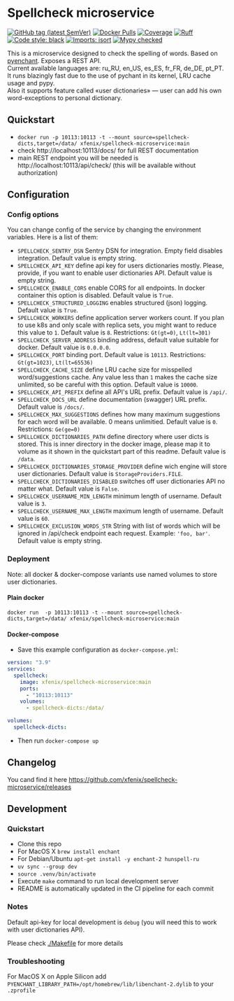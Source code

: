 # Spellcheck microservice

[![GitHub tag (latest SemVer)](https://img.shields.io/github/v/tag/xfenix/spellcheck-microservice?label=version)](https://github.com/xfenix/spellcheck-microservice/releases)
[![Docker Pulls](https://img.shields.io/docker/pulls/xfenix/spellcheck-microservice)](https://hub.docker.com/r/xfenix/spellcheck-microservice)
[![Coverage](https://img.shields.io/endpoint?url=https://raw.githubusercontent.com/xfenix/spellcheck-microservice/main/.github/badges/coverage.json)](https://xfenix.github.io/spellcheck-microservice/)
[![Ruff](https://img.shields.io/endpoint?url=https://raw.githubusercontent.com/astral-sh/ruff/main/assets/badge/v2.json)](https://github.com/astral-sh/ruff)
<a href="https://github.com/psf/black" target="_blank"><img alt="Code style: black" src="https://img.shields.io/badge/code%20style-black-000000.svg"></a>
[![Imports: isort](https://img.shields.io/badge/imports-isort-%231674b1?style=flat&labelColor=ef8336)](https://timothycrosley.github.io/isort/)
<a href="http://mypy-lang.org/" target="_blank"><img src="https://img.shields.io/badge/mypy-checked-1F5082.svg" alt="Mypy checked"></a>

This is a microservice designed to check the spelling of words. Based on [pyenchant](https://github.com/pyenchant/pyenchant). Exposes a REST API.<br>
Current available languages are: ru_RU, en_US, es_ES, fr_FR, de_DE, pt_PT.<br>
It runs blazingly fast due to the use of pychant in its kernel, LRU cache usage and pypy.<br>
Also it supports feature called «user dictionaries» — user can add his own word-exceptions to personal dictionary.

## Quickstart

- `docker run -p 10113:10113 -t --mount source=spellcheck-dicts,target=/data/ xfenix/spellcheck-microservice:main`
- check http://localhost:10113/docs/ for full REST documentation
- main REST endpoint you will be needed is http://localhost:10113/api/check/ (this will be available without authorization)

## Configuration

### Config options

You can change config of the service by changing the environment variables. Here is a list of them:
* `SPELLCHECK_SENTRY_DSN` Sentry DSN for integration. Empty field disables integration. Default value is empty string.
* `SPELLCHECK_API_KEY` define api key for users dictionaries mostly. Please, provide, if you want to enable user dictionaries API. Default value is empty string.
* `SPELLCHECK_ENABLE_CORS` enable CORS for all endpoints. In docker container this option is disabled. Default value is `True`.
* `SPELLCHECK_STRUCTURED_LOGGING` enables structured (json) logging. Default value is `True`.
* `SPELLCHECK_WORKERS` define application server workers count. If you plan to use k8s and only scale with replica sets, you might want to reduce this value to `1`. Default value is `8`. Restrictions: `Gt(gt=0)`, `Lt(lt=301)`
* `SPELLCHECK_SERVER_ADDRESS` binding address, default value suitable for docker. Default value is `0.0.0.0`.
* `SPELLCHECK_PORT` binding port. Default value is `10113`. Restrictions: `Gt(gt=1023)`, `Lt(lt=65536)`
* `SPELLCHECK_CACHE_SIZE` define LRU cache size for misspelled word/suggestions cache. Any value less than `1` makes the cache size unlimited, so be careful with this option. Default value is `10000`.
* `SPELLCHECK_API_PREFIX` define all API's URL prefix. Default value is `/api/`.
* `SPELLCHECK_DOCS_URL` define documentation (swagger) URL prefix. Default value is `/docs/`.
* `SPELLCHECK_MAX_SUGGESTIONS` defines how many maximum suggestions for each word will be available. 0 means unlimitied. Default value is `0`. Restrictions: `Ge(ge=0)`
* `SPELLCHECK_DICTIONARIES_PATH` define directory where user dicts is stored. This is inner directory in the docker image, please map it to volume as it shown in the quickstart part of this readme. Default value is `/data`.
* `SPELLCHECK_DICTIONARIES_STORAGE_PROVIDER` define wich engine will store user dictionaries. Default value is `StorageProviders.FILE`.
* `SPELLCHECK_DICTIONARIES_DISABLED` switches off user dictionaries API no matter what. Default value is `False`.
* `SPELLCHECK_USERNAME_MIN_LENGTH` minimum length of username. Default value is `3`.
* `SPELLCHECK_USERNAME_MAX_LENGTH` maximum length of username. Default value is `60`.
* `SPELLCHECK_EXCLUSION_WORDS_STR` String with list of words which will be ignored in /api/check endpoint each request. Example: `'foo, bar'`. Default value is empty string.

### Deployment

Note: all docker & docker-compose variants use named volumes to store user dictionaries.

#### Plain docker

`docker run  -p 10113:10113 -t --mount source=spellcheck-dicts,target=/data/ xfenix/spellcheck-microservice:main`

#### Docker-compose

- Save this example configuration as `docker-compose.yml`:

```yml
version: "3.9"
services:
  spellcheck:
    image: xfenix/spellcheck-microservice:main
    ports:
      - "10113:10113"
    volumes:
      - spellcheck-dicts:/data/

volumes:
  spellcheck-dicts:
```

- Then run `docker-compose up`

## Changelog

You cand find it here https://github.com/xfenix/spellcheck-microservice/releases

## Development

### Quickstart

- Clone this repo
- For MacOS X `brew install enchant`
- For Debian/Ubuntu `apt-get install -y enchant-2 hunspell-ru`
- `uv sync --group dev`
- `source .venv/bin/activate`
- Execute `make` command to run local development server
- README is automatically updated in the CI pipeline for each commit

### Notes

Default api-key for local development is `debug` (you will need this to work with user dictionaries API).

Please check [./Makefile](./Makefile) for more details

### Troubleshooting

For MacOS X on Apple Silicon add `PYENCHANT_LIBRARY_PATH=/opt/homebrew/lib/libenchant-2.dylib` to your `.zprofile`
